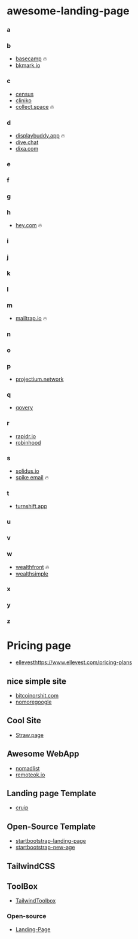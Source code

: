 # awesome-landing-page

### a
### b
- [basecamp](https://basecamp.com/) 🔥
- [bkmark.io](https://bkmark.io/)
### c
- [census](https://www.getcensus.com/)
- [cliniko](https://www.cliniko.com/)
- [collect.space](https://collecta.space/) 🔥
### d
- [displaybuddy.app](https://displaybuddy.app/) 🔥
- [dive.chat](https://dive.chat/index.html)
- [dixa.com](https://www.dixa.com/)
### e
### f
### g
### h
- [hey.com](https://hey.com/) 🔥
### i
### j
### k
### l
### m
- [mailtrap.io](https://mailtrap.io/) 🔥
### n
### o
### p
- [projectium.network](https://projectium.network/)
### q
- [qovery](https://www.qovery.com/)
### r
- [rapidr.io](https://rapidr.io/)
- [robinhood](https://robinhood.com/us/en/)
### s
- [solidus.io](https://solidus.io/)
- [spike email](https://www.spikenow.com/) 🔥
### t
- [turnshift.app](https://turnshift.app/)
### u
### v
### w
- [wealthfront](https://www.wealthfront.com/) 🔥
- [wealthsimple](https://www.wealthsimple.com/en-ca/)
### x
### y
### z

# Pricing page
- [ellevest]()https://www.ellevest.com/pricing-plans

## nice simple site
- [bitcoinorshit.com](https://bitcoinorshit.com/)
- [nomoregoogle](https://nomoregoogle.com/)

## Cool Site
- [Straw.page](https://straw.page/)

## Awesome WebApp
- [nomadlist](https://nomadlist.com/)
- [remoteok.io](https://remoteok.io/)

## Landing page Template
- [cruip](https://cruip.com/)

## Open-Source Template
- [startbootstrap-landing-page](https://github.com/StartBootstrap/startbootstrap-landing-page)
- [startbootstrap-new-age](https://github.com/StartBootstrap/startbootstrap-new-age)

## TailwindCSS
## ToolBox
- [TailwindToolbox](https://www.tailwindtoolbox.com/)
### Open-source
- [Landing-Page](https://github.com/tailwindtoolbox/Landing-Page)
